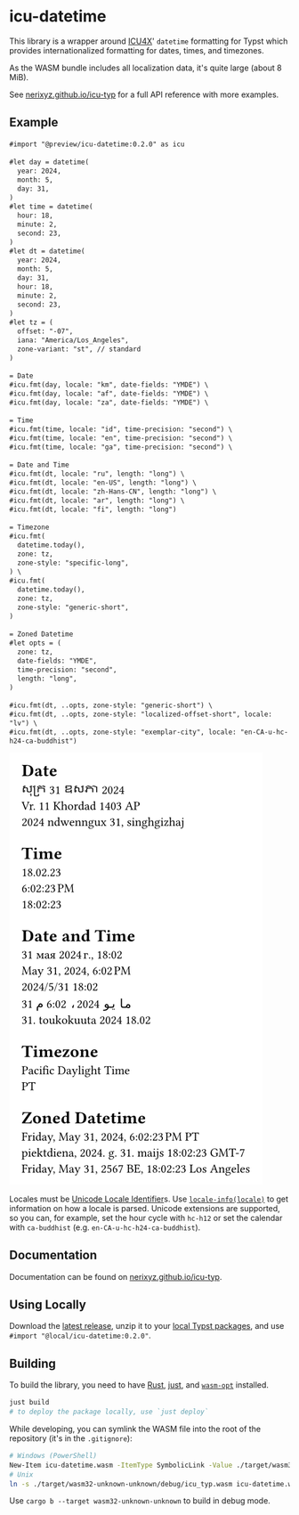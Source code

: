 # icu-datetime

<!-- markdownlint-disable-file MD033 -->
<!-- markdownlint-configure-file { "no-duplicate-heading": { "siblings_only": true } } -->

This library is a wrapper around [ICU4X](https://github.com/unicode-org/icu4x)' `datetime` formatting for Typst which provides internationalized formatting for dates, times, and timezones.

As the WASM bundle includes all localization data, it's quite large (about 8 MiB).

See [nerixyz.github.io/icu-typ](https://nerixyz.github.io/icu-typ) for a full API reference with more examples.

## Example

```typ
#import "@preview/icu-datetime:0.2.0" as icu

#let day = datetime(
  year: 2024,
  month: 5,
  day: 31,
)
#let time = datetime(
  hour: 18,
  minute: 2,
  second: 23,
)
#let dt = datetime(
  year: 2024,
  month: 5,
  day: 31,
  hour: 18,
  minute: 2,
  second: 23,
)
#let tz = (
  offset: "-07",
  iana: "America/Los_Angeles",
  zone-variant: "st", // standard
)

= Date
#icu.fmt(day, locale: "km", date-fields: "YMDE") \
#icu.fmt(day, locale: "af", date-fields: "YMDE") \
#icu.fmt(day, locale: "za", date-fields: "YMDE") \

= Time
#icu.fmt(time, locale: "id", time-precision: "second") \
#icu.fmt(time, locale: "en", time-precision: "second") \
#icu.fmt(time, locale: "ga", time-precision: "second") \

= Date and Time
#icu.fmt(dt, locale: "ru", length: "long") \
#icu.fmt(dt, locale: "en-US", length: "long") \
#icu.fmt(dt, locale: "zh-Hans-CN", length: "long") \
#icu.fmt(dt, locale: "ar", length: "long") \
#icu.fmt(dt, locale: "fi", length: "long")

= Timezone
#icu.fmt(
  datetime.today(),
  zone: tz,
  zone-style: "specific-long",
) \
#icu.fmt(
  datetime.today(),
  zone: tz,
  zone-style: "generic-short",
)

= Zoned Datetime
#let opts = (
  zone: tz,
  date-fields: "YMDE",
  time-precision: "second",
  length: "long",
)

#icu.fmt(dt, ..opts, zone-style: "generic-short") \
#icu.fmt(dt, ..opts, zone-style: "localized-offset-short", locale: "lv") \
#icu.fmt(dt, ..opts, zone-style: "exemplar-city", locale: "en-CA-u-hc-h24-ca-buddhist")
```

<!-- typst c res/example.typ res/example.png --root . -->

![Example](res/example.png)

Locales must be [Unicode Locale Identifier]s.
Use [`locale-info(locale)`](https://nerixyz.github.io/icu-typ/locale-info/) to get information on how a locale is parsed.
Unicode extensions are supported, so you can, for example, set the hour cycle with `hc-h12` or set the calendar with `ca-buddhist` (e.g. `en-CA-u-hc-h24-ca-buddhist`).

## Documentation

Documentation can be found on [nerixyz.github.io/icu-typ](https://nerixyz.github.io/icu-typ).

## Using Locally

Download the [latest release](https://github.com/Nerixyz/icu-typ/releases), unzip it to your [local Typst packages](https://github.com/typst/packages#local-packages), and use `#import "@local/icu-datetime:0.2.0"`.

## Building

To build the library, you need to have [Rust](https://www.rust-lang.org/), [just](https://just.systems/), and [`wasm-opt`](https://github.com/WebAssembly/binaryen) installed.

```sh
just build
# to deploy the package locally, use `just deploy`
```

While developing, you can symlink the WASM file into the root of the repository (it's in the `.gitignore`):

```sh
# Windows (PowerShell)
New-Item icu-datetime.wasm -ItemType SymbolicLink -Value ./target/wasm32-unknown-unknown/debug/icu_typ.wasm
# Unix
ln -s ./target/wasm32-unknown-unknown/debug/icu_typ.wasm icu-datetime.wasm
```

Use `cargo b --target wasm32-unknown-unknown` to build in debug mode.

[Unicode Locale Identifier]: https://unicode.org/reports/tr35/tr35.html#Unicode_locale_identifier
